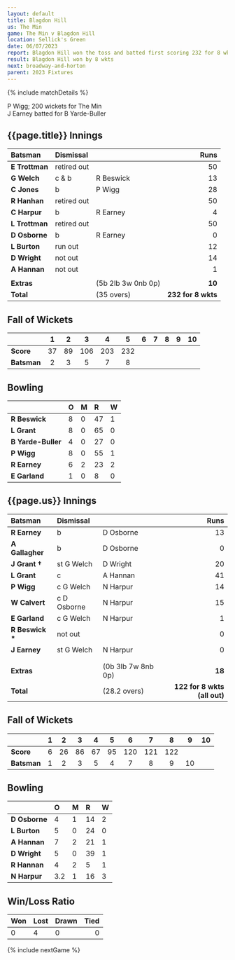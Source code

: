 ```yaml
---
layout: default
title: Blagdon Hill
us: The Min
game: The Min v Blagdon Hill 
location: Sellick's Green
date: 06/07/2023
report: Blagdon Hill won the toss and batted first scoring 232 for 8 wkts in 35 overs. The Min replied with 122 for 8 wkts (all out) in 28.2 overs. 
result: Blagdon Hill won by 8 wkts
next: broadway-and-horton
parent: 2023 Fixtures
---
```


{% include matchDetails %}

P Wigg; 200 wickets for The Min<br />
J Earney batted for B Yarde-Buller

## {{page.title}} Innings

| Batsman | Dismissal | | Runs |
|:---|:---|---|---:|
| **E Trottman** | retired out |  | 50 |
| **G Welch** | c & b | R Beswick | 13 |
| **C Jones** | b | P Wigg | 28 |
| **R Hanhan** | retired out |  | 50 |
| **C Harpur** | b | R Earney | 4 |
| **L Trottman** | retired out |  | 50 |
| **D Osborne** | b | R Earney | 0 |
| **L Burton** | run out |  | 12 |
| **D Wright** | not out |  | 14 |
| **A Hannan** | not out |  | 1 |
|  |  |  |  |
| **Extras** | | (5b 2lb 3w 0nb 0p) | **10** |
| **Total** | | (35 overs) | **232 for 8 wkts** |

## Fall of Wickets

| | 1 | 2 | 3 | 4 | 5 | 6 | 7 | 8 | 9 | 10 |
|---|:---:|:---:|:---:|:---:|:---:|:---:|:---:|:---:|:---:|:---:|
| **Score** | 37 | 89 | 106 | 203 | 232 |  |  |  |  |  | 
| **Batsman** | 2  | 3  | 5  | 7  | 8 |   |  |   |  |  | 

## Bowling

| | O | M | R | W |
|---|:---|:---|:---|:---|
| **R Beswick** | 8 | 0 | 47 | 1 |
| **L Grant** | 8 | 0 | 65 | 0 |
| **B Yarde-Buller** | 4 | 0 | 27 | 0 |
| **P Wigg** | 8 | 0 | 55 | 1 |
| **R Earney** | 6 | 2 | 23 | 2 |
| **E Garland** | 1 | 0 | 8 | 0 |

## {{page.us}} Innings

| Batsman | Dismissal | | Runs |
|:---|:---|---|---:|
| **R Earney** | b | D Osborne | 13 |
| **A Gallagher** | b | D Osborne | 0 |
| **J Grant &#8224;** | st G Welch | D Wright | 20 |
| **L Grant** | c | A Hannan | 41 |
| **P Wigg** | c G Welch | N Harpur | 14 |
| **W Calvert** | c D Osborne | N Harpur | 15 |
| **E Garland** | c G Welch | N Harpur | 1 |
| **R Beswick &#42;** | not out |  | 0 |
| **J Earney** | st G Welch | N Harpur | 0 |
|  |  |  |  |
| | | | |
| **Extras** | | (0b 3lb 7w 8nb 0p) | **18** |
| **Total** | | (28.2 overs) | **122 for 8 wkts (all out)** |

## Fall of Wickets

| | 1 | 2 | 3 | 4 | 5 | 6 | 7 | 8 | 9 | 10 |
|---|:---:|:---:|:---:|:---:|:---:|:---:|:---:|:---:|:---:|:---:|
| **Score** | 6 | 26 | 86 | 67 | 95 | 120 | 121 | 122 |  |  |
| **Batsman** | 1 | 2 | 3 | 5 | 4 | 7 | 8 | 9 | 10 |  | 

## Bowling

| | O | M | R | W |
|---|:---|:---|:---|:---|
| **D Osborne** | 4 | 1 | 14 | 2 |
| **L Burton** | 5 | 0 | 24 | 0 |
| **A Hannan** | 7 | 2 | 21 | 1 |
| **D Wright** | 5 | 0 | 39 | 1 |
| **R Hannan** | 4 | 2 | 5 | 1 |
| **N Harpur** | 3.2 | 1 | 16 | 3 |

## Win/Loss Ratio

| Won | Lost | Drawn | Tied |
|:---|:---|:---|---:|
| 0 | 4 | 0 | 0 |

{% include nextGame %}